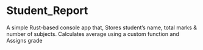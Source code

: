 # Student_Report
A simple Rust-based console app that, Stores student’s name, total marks &amp; number of subjects. Calculates average using a custom function and Assigns grade
